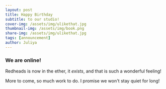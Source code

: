 ```yaml
---
layout: post
title: Happy Birthday
subtitle: to our studio!
cover-img: /assets/img/ulikethat.jpg
thumbnail-img: /assets/img/book.png
share-img: /assets/img/ulikethat.jpg
tags: [announcement]
author: Juliya
---
```


### We are online! 

Redheads is now in the ether, it *exists*, and that is such a wonderful feeling! 

More to come, so much work to do. I promise we won't stay quiet for long!



